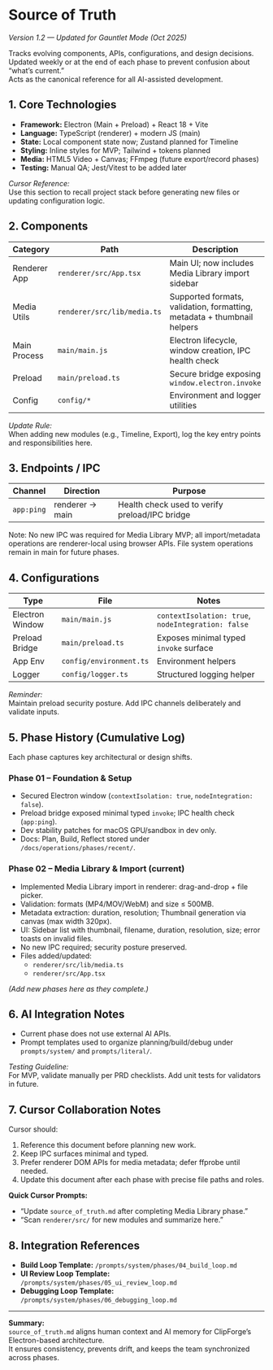 # Source of Truth  
_Version 1.2 — Updated for Gauntlet Mode (Oct 2025)_  

Tracks evolving components, APIs, configurations, and design decisions.  
Updated weekly or at the end of each phase to prevent confusion about “what’s current.”  
Acts as the canonical reference for all AI-assisted development.


## 1. Core Technologies
- **Framework:** Electron (Main + Preload) + React 18 + Vite  
- **Language:** TypeScript (renderer) + modern JS (main)  
- **State:** Local component state now; Zustand planned for Timeline  
- **Styling:** Inline styles for MVP; Tailwind + tokens planned  
- **Media:** HTML5 Video + Canvas; FFmpeg (future export/record phases)  
- **Testing:** Manual QA; Jest/Vitest to be added later  

*Cursor Reference:*  
Use this section to recall project stack before generating new files or updating configuration logic.


## 2. Components
| Category | Path | Description |
|-----------|------|-------------|
| Renderer App | `renderer/src/App.tsx` | Main UI; now includes Media Library import sidebar |
| Media Utils | `renderer/src/lib/media.ts` | Supported formats, validation, formatting, metadata + thumbnail helpers |
| Main Process | `main/main.js` | Electron lifecycle, window creation, IPC health check |
| Preload | `main/preload.ts` | Secure bridge exposing `window.electron.invoke` |
| Config | `config/*` | Environment and logger utilities |

*Update Rule:*  
When adding new modules (e.g., Timeline, Export), log the key entry points and responsibilities here.


## 3. Endpoints / IPC
| Channel | Direction | Purpose |
|---------|-----------|---------|
| `app:ping` | renderer → main | Health check used to verify preload/IPC bridge |

Note: No new IPC was required for Media Library MVP; all import/metadata operations are renderer-local using browser APIs. File system operations remain in main for future phases.


## 4. Configurations
| Type | File | Notes |
|------|------|-------|
| Electron Window | `main/main.js` | `contextIsolation: true`, `nodeIntegration: false` |
| Preload Bridge | `main/preload.ts` | Exposes minimal typed `invoke` surface |
| App Env | `config/environment.ts` | Environment helpers |
| Logger | `config/logger.ts` | Structured logging helper |

*Reminder:*  
Maintain preload security posture. Add IPC channels deliberately and validate inputs.


## 5. Phase History (Cumulative Log)
Each phase captures key architectural or design shifts.  

### Phase 01 – Foundation & Setup
- Secured Electron window (`contextIsolation: true`, `nodeIntegration: false`).  
- Preload bridge exposed minimal typed `invoke`; IPC health check (`app:ping`).  
- Dev stability patches for macOS GPU/sandbox in dev only.  
- Docs: Plan, Build, Reflect stored under `/docs/operations/phases/recent/`.

### Phase 02 – Media Library & Import (current)
- Implemented Media Library import in renderer: drag-and-drop + file picker.  
- Validation: formats (MP4/MOV/WebM) and size ≤ 500MB.  
- Metadata extraction: duration, resolution; Thumbnail generation via canvas (max width 320px).  
- UI: Sidebar list with thumbnail, filename, duration, resolution, size; error toasts on invalid files.  
- No new IPC required; security posture preserved.  
- Files added/updated:
  - `renderer/src/lib/media.ts`  
  - `renderer/src/App.tsx`

*(Add new phases here as they complete.)*


## 6. AI Integration Notes
- Current phase does not use external AI APIs.  
- Prompt templates used to organize planning/build/debug under `prompts/system/` and `prompts/literal/`.

*Testing Guideline:*  
For MVP, validate manually per PRD checklists. Add unit tests for validators in future.


## 7. Cursor Collaboration Notes
Cursor should:  
1. Reference this document before planning new work.  
2. Keep IPC surfaces minimal and typed.  
3. Prefer renderer DOM APIs for media metadata; defer ffprobe until needed.  
4. Update this document after each phase with precise file paths and roles.

**Quick Cursor Prompts:**
- “Update `source_of_truth.md` after completing Media Library phase.”  
- “Scan `renderer/src/` for new modules and summarize here.”  


## 8. Integration References
- **Build Loop Template:** `/prompts/system/phases/04_build_loop.md`  
- **UI Review Loop Template:** `/prompts/system/phases/05_ui_review_loop.md`  
- **Debugging Loop Template:** `/prompts/system/phases/06_debugging_loop.md`  

---

**Summary:**  
`source_of_truth.md` aligns human context and AI memory for ClipForge’s Electron-based architecture.  
It ensures consistency, prevents drift, and keeps the team synchronized across phases.